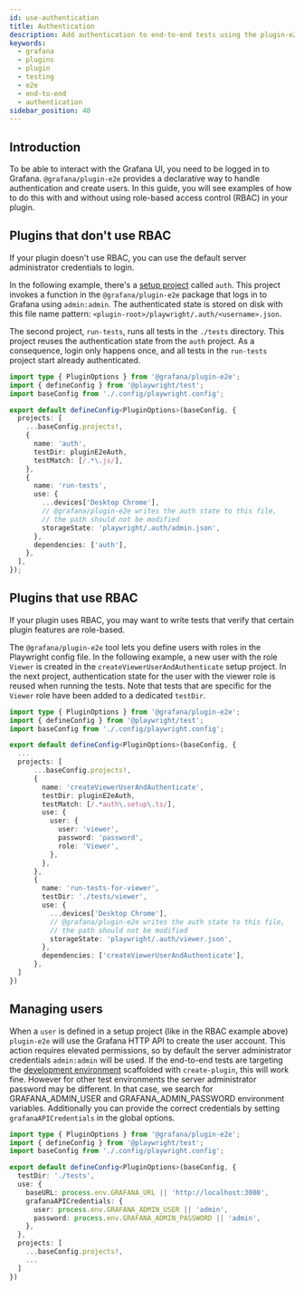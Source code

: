```yaml
---
id: use-authentication
title: Authentication
description: Add authentication to end-to-end tests using the plugin-e2e tool.
keywords:
  - grafana
  - plugins
  - plugin
  - testing
  - e2e
  - end-to-end
  - authentication
sidebar_position: 40
---
```


## Introduction

To be able to interact with the Grafana UI, you need to be logged in to Grafana. `@grafana/plugin-e2e` provides a declarative way to handle authentication and create users. In this guide, you will see examples of how to do this with and without using role-based access control (RBAC) in your plugin.

## Plugins that don't use RBAC

If your plugin doesn't use RBAC, you can use the default server administrator credentials to login.

In the following example, there's a [setup project](https://playwright.dev/docs/test-global-setup-teardown#setup-example) called `auth`. This project invokes a function in the `@grafana/plugin-e2e` package that logs in to Grafana using `admin:admin`. The authenticated state is stored on disk with this file name pattern: `<plugin-root>/playwright/.auth/<username>.json`.

The second project, `run-tests`, runs all tests in the `./tests` directory. This project reuses the authentication state from the `auth` project. As a consequence, login only happens once, and all tests in the `run-tests` project start already authenticated.

```ts title="playwright.config.ts"
import type { PluginOptions } from '@grafana/plugin-e2e';
import { defineConfig } from '@playwright/test';
import baseConfig from './.config/playwright.config';

export default defineConfig<PluginOptions>(baseConfig, {
  projects: [
    ...baseConfig.projects!,
    {
      name: 'auth',
      testDir: pluginE2eAuth,
      testMatch: [/.*\.js/],
    },
    {
      name: 'run-tests',
      use: {
        ...devices['Desktop Chrome'],
        // @grafana/plugin-e2e writes the auth state to this file,
        // the path should not be modified
        storageState: 'playwright/.auth/admin.json',
      },
      dependencies: ['auth'],
    },
  ],
});
```

## Plugins that use RBAC

If your plugin uses RBAC, you may want to write tests that verify that certain plugin features are role-based.

The `@grafana/plugin-e2e` tool lets you define users with roles in the Playwright config file. In the following example, a new user with the role `Viewer` is created in the `createViewerUserAndAuthenticate` setup project. In the next project, authentication state for the user with the viewer role is reused when running the tests. Note that tests that are specific for the `Viewer` role have been added to a dedicated `testDir`.

```ts title="playwright.config.ts"
import type { PluginOptions } from '@grafana/plugin-e2e';
import { defineConfig } from '@playwright/test';
import baseConfig from './.config/playwright.config';

export default defineConfig<PluginOptions>(baseConfig, {
  ...
  projects: [
      ...baseConfig.projects!,
      {
        name: 'createViewerUserAndAuthenticate',
        testDir: pluginE2eAuth,
        testMatch: [/.*auth\.setup\.ts/],
        use: {
          user: {
            user: 'viewer',
            password: 'password',
            role: 'Viewer',
          },
        },
      },
      {
        name: 'run-tests-for-viewer',
        testDir: './tests/viewer',
        use: {
          ...devices['Desktop Chrome'],
          // @grafana/plugin-e2e writes the auth state to this file,
          // the path should not be modified
          storageState: 'playwright/.auth/viewer.json',
        },
        dependencies: ['createViewerUserAndAuthenticate'],
      },
  ]
})
```

## Managing users

When a `user` is defined in a setup project (like in the RBAC example above) `plugin-e2e` will use the Grafana HTTP API to create the user account. This action requires elevated permissions, so by default the server administrator credentials `admin:admin` will be used. If the end-to-end tests are targeting the [development environment](../set-up/) scaffolded with `create-plugin`, this will work fine. However for other test environments the server administrator password may be different. In that case, we search for GRAFANA_ADMIN_USER and GRAFANA_ADMIN_PASSWORD environment variables. Additionally you can provide the correct credentials by setting `grafanaAPICredentials` in the global options.

```ts title="playwright.config.ts"
import type { PluginOptions } from '@grafana/plugin-e2e';
import { defineConfig } from '@playwright/test';
import baseConfig from './.config/playwright.config';

export default defineConfig<PluginOptions>(baseConfig, {
  testDir: './tests',
  use: {
    baseURL: process.env.GRAFANA_URL || 'http://localhost:3000',
    grafanaAPICredentials: {
      user: process.env.GRAFANA_ADMIN_USER || 'admin',
      password: process.env.GRAFANA_ADMIN_PASSWORD || 'admin',
    },
  },
  projects: [
    ...baseConfig.projects!,
    ...
  ]
})
```

